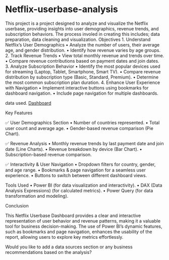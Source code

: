# Netflix-userbase-analysis
This project is a project designed to analyze and visualize the Netflix userbase, providing insights into user demographics, revenue trends, and subscription behaviors. The process involed in creating this includes; data preparation, data cleaning and visualization.
Objectives
	1.	Understand Netflix’s User Demographics
	•	Analyze the number of users, their average age, and gender distribution.
	•	Identify how revenue varies by age groups.
	2.	Track Revenue Trends
	•	View total monthly revenue and trends over time.
	•	Compare revenue contributions based on payment dates and join dates.
	3.	Analyze Subscription Behavior
	•	Identify the most popular devices used for streaming (Laptop, Tablet, Smartphone, Smart TV).
	•	Compare revenue distribution by subscription type (Basic, Standard, Premium).
	•	Determine the most common subscription plan duration.
	4.	Enhance User Experience with Navigation
	•	Implement interactive buttons using bookmarks for dashboard navigation.
	•	Include page navigation for multiple dashboards.

data used.
<a href="https://github.com/nyambura-maker/Netflix-userbase-analysis/commit/816bdefdfb4517b423306aa05454239c90398f74">Dashboard</a>


Key Features

✅ User Demographics Section
	•	Number of countries represented.
	•	Total user count and average age.
	•	Gender-based revenue comparison (Pie Chart).

✅ Revenue Analysis
	•	Monthly revenue trends by last payment date and join date (Line Charts).
	•	Revenue breakdown by device (Bar Chart).
	•	Subscription-based revenue comparison.

✅ Interactivity & User Navigation
	•	Dropdown filters for country, gender, and age range.
	•	Bookmarks & page navigation for a seamless user experience.
	•	Buttons to switch between different dashboard views.

Tools Used
	•	Power BI (for data visualization and interactivity).
	•	DAX (Data Analysis Expressions) (for calculated metrics).
	•	Power Query (for data transformation and modeling).

Conclusion

This Netflix Userbase Dashboard provides a clear and interactive representation of user behavior and revenue patterns, making it a valuable tool for business decision-making. The use of Power BI’s dynamic features, such as bookmarks and page navigation, enhances the usability of the report, allowing users to explore key metrics effortlessly.

Would you like to add a data sources section or any business recommendations based on the analysis?
